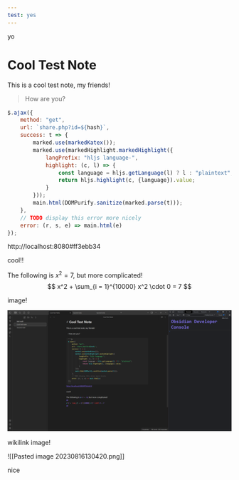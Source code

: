 ```yaml
---
test: yes
---
```


yo
# Cool Test Note

This is a cool test note, my friends!

> How are you?

```js
$.ajax({  
    method: "get",  
    url: `share.php?id=${hash}`,  
    success: t => {  
        marked.use(markedKatex());  
        marked.use(markedHighlight.markedHighlight({  
            langPrefix: "hljs language-",  
            highlight: (c, l) => {  
                const language = hljs.getLanguage(l) ? l : "plaintext";  
                return hljs.highlight(c, {language}).value;  
            }  
        }));  
        main.html(DOMPurify.sanitize(marked.parse(t)));  
    },  
    // TODO display this error more nicely  
    error: (r, s, e) => main.html(e)  
});
```
http://localhost:8080#ff3ebb34

cool!!

The following is $x^2 = 7$, but more complicated!
$$
x^2 + \sum_{i = 1}^{10000} x^2 \cdot 0 = 7
$$

image!

![this is an image my friends, and this is my alt text](Obsidian_TtC7w4GA86.png)

wikilink image!

![[Pasted image 20230816130420.png]]

nice